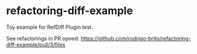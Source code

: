 # refactoring-diff-example
Toy example for RefDiff Plugin test.

See refactorings in PR opned: https://github.com/rodrigo-brito/refactoring-diff-example/pull/3/files